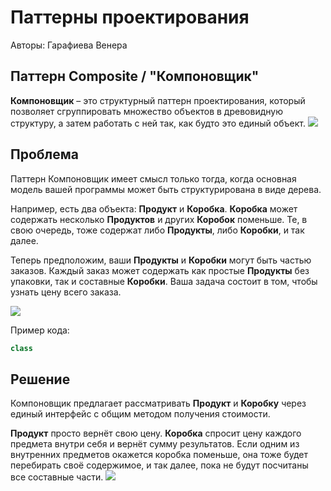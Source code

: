 Паттерны проектирования
=======================

Авторы: Гарафиева Венера

Паттерн Composite / "Компоновщик"
--------------
**Компоновщик** – это структурный паттерн проектирования, который позволяет сгруппировать множество объектов в древовидную структуру, а затем работать с ней так, как будто это единый объект.
![](https://radioprog.ru/uploads/media/articles/0001/06/fd643b6ac0ff7b8bffc9e8aec8b2cffef87e0f7b.png)

Проблема
--------
Паттерн Компоновщик имеет смысл только тогда, когда основная модель вашей программы может быть структурирована в виде дерева.

Например, есть два объекта: **Продукт** и **Коробка**. **Коробка** может содержать несколько **Продуктов** и других **Коробок** поменьше. Те, в свою очередь, тоже содержат либо **Продукты**, либо **Коробки**, и так далее.

Теперь предположим, ваши **Продукты** и **Коробки** могут быть частью заказов. Каждый заказ может содержать как простые **Продукты** без упаковки, так и составные **Коробки**. Ваша задача состоит в том, чтобы узнать цену всего заказа.

![](https://radioprog.ru/uploads/media/articles/0001/06/9aa3c79c147def1c5c8bff11bb0acb534ff1a52b.png)

Пример кода:

```python
class 
```

Решение
--------
Компоновщик предлагает рассматривать **Продукт** и **Коробку** через единый интерфейс с общим методом получения стоимости.

**Продукт** просто вернёт свою цену. **Коробка** спросит цену каждого предмета внутри себя и вернёт сумму результатов. Если одним из внутренних предметов окажется коробка поменьше, она тоже будет перебирать своё содержимое, и так далее, пока не будут посчитаны все составные части.
![](https://radioprog.ru/uploads/media/articles/0001/06/bb25cc24278cbe9b4e976aa0125111a77219b31b.png)